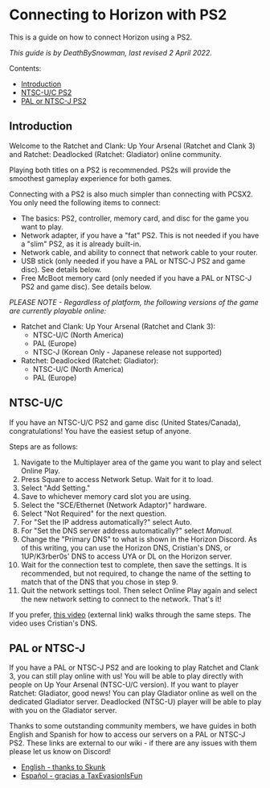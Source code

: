 # Connecting to Horizon with PS2

This is a guide on how to connect Horizon using a PS2.

_This guide is by DeathBySnowman, last revised 2 April 2022._

Contents:

- [Introduction](/getting-online/ps2/README.md#introduction)
- [NTSC-U/C PS2](/getting-online/ps2/README.md#NTSC-UC)
- [PAL or NTSC-J PS2](/getting-online/ps2/README.md#PAL-or-NTSC-J)

## Introduction

Welcome to the Ratchet and Clank: Up Your Arsenal (Ratchet and Clank 3) and Ratchet: Deadlocked (Ratchet: Gladiator) online community.

Playing both titles on a PS2 is recommended. PS2s will provide the smoothest gameplay experience for both games.

Connecting with a PS2 is also much simpler than connecting with PCSX2. You only need the following items to connect:
- The basics: PS2, controller, memory card, and disc for the game you want to play.
- Network adapter, if you have a "fat" PS2. This is not needed if you have a "slim" PS2, as it is already built-in.
- Network cable, and ability to connect that network cable to your router.
- USB stick (only needed if you have a PAL or NTSC-J PS2 and game disc). See details below.
- Free McBoot memory card (only needed if you have a PAL or NTSC-J PS2 and game disc). See details below.

_PLEASE NOTE - Regardless of platform, the following versions of the game are currently playable online:_
- Ratchet and Clank: Up Your Arsenal (Ratchet and Clank 3):
  - NTSC-U/C (North America)
  - PAL (Europe)
  - NTSC-J (Korean Only - Japanese release not supported)
- Ratchet: Deadlocked (Ratchet: Gladiator):
  - NTSC-U/C (North America)
  - PAL (Europe)


## NTSC-U/C

If you have an NTSC-U/C PS2 and game disc (United States/Canada), congratulations! You have the easiest setup of anyone.

Steps are as follows:
1. Navigate to the Multiplayer area of the game you want to play and select Online Play.
2. Press Square to access Network Setup. Wait for it to load.
3. Select "Add Setting."
4. Save to whichever memory card slot you are using.
5. Select the "SCE/Ethernet (Network Adaptor)" hardware.
6. Select "Not Required" for the next question.
7. For "Set the IP address automatically?" select Auto.
8. For "Set the DNS server address automatically?" select _Manual._
9. Change the "Primary DNS" to what is shown in the Horizon Discord. As of this writing, you can use the Horizon DNS, Cristian's DNS, or 1UP/K3rber0s' DNS to access UYA or DL on the Horizon server.
10. Wait for the connection test to complete, then save the settings. It is recommended, but not required, to change the name of the setting to match that of the DNS that you chose in step 9.
11. Quit the network settings tool. Then select Online Play again and select the new network setting to connect to the network. That's it!

If you prefer, [this video](https://www.youtube.com/watch?v=bE66gzgi6mk&t=671s) (external link) walks through the same steps. The video uses Cristian's DNS.


## PAL or NTSC-J

If you have a PAL or NTSC-J PS2 and are looking to play Ratchet and Clank 3, you can still play online with us! You will be able to play directly with people on Up Your Arsenal (NTSC-U/C version). If you want to player Ratchet: Gladiator, good news! You can play Gladiator online as well on the dedicated Gladiator server. Deadlocked (NTSC-U) player will be able to play with you on the Gladiator server.

Thanks to some outstanding community members, we have guides in both English and Spanish for how to access our servers on a PAL or NTSC-J PS2. These links are external to our wiki - if there are any issues with them please let us know on Discord!
- [English - thanks to Skunk](https://docs.google.com/document/d/1jAF87A5NoRKrZr333MPjoB4VhHVBlVZUVFXnsSf8wkw/view)
- [Español - gracias a TaxEvasionIsFun](https://docs.google.com/document/d/1-Nn91KYuJ2cDUKOhCcN-2zBaem1v-PUNPSyupaaHa1g/view)
